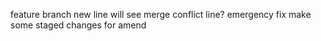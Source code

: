 feature branch new line
will see merge conflict line?
emergency fix
make some staged changes for amend